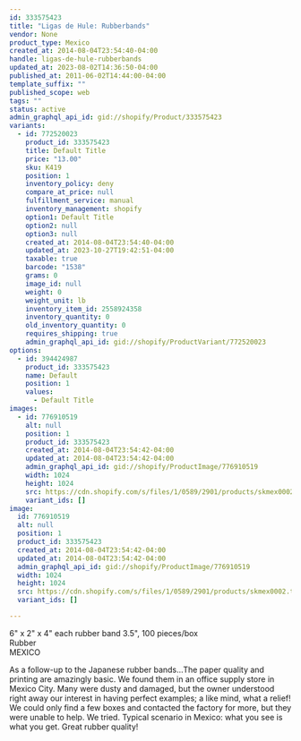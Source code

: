 ```yaml
---
id: 333575423
title: "Ligas de Hule: Rubberbands"
vendor: None
product_type: Mexico
created_at: 2014-08-04T23:54:40-04:00
handle: ligas-de-hule-rubberbands
updated_at: 2023-08-02T14:36:50-04:00
published_at: 2011-06-02T14:44:00-04:00
template_suffix: ""
published_scope: web
tags: ""
status: active
admin_graphql_api_id: gid://shopify/Product/333575423
variants:
  - id: 772520023
    product_id: 333575423
    title: Default Title
    price: "13.00"
    sku: K419
    position: 1
    inventory_policy: deny
    compare_at_price: null
    fulfillment_service: manual
    inventory_management: shopify
    option1: Default Title
    option2: null
    option3: null
    created_at: 2014-08-04T23:54:40-04:00
    updated_at: 2023-10-27T19:42:51-04:00
    taxable: true
    barcode: "1538"
    grams: 0
    image_id: null
    weight: 0
    weight_unit: lb
    inventory_item_id: 2558924358
    inventory_quantity: 0
    old_inventory_quantity: 0
    requires_shipping: true
    admin_graphql_api_id: gid://shopify/ProductVariant/772520023
options:
  - id: 394424987
    product_id: 333575423
    name: Default
    position: 1
    values:
      - Default Title
images:
  - id: 776910519
    alt: null
    position: 1
    product_id: 333575423
    created_at: 2014-08-04T23:54:42-04:00
    updated_at: 2014-08-04T23:54:42-04:00
    admin_graphql_api_id: gid://shopify/ProductImage/776910519
    width: 1024
    height: 1024
    src: https://cdn.shopify.com/s/files/1/0589/2901/products/skmex0002.tif.jpeg?v=1407210882
    variant_ids: []
image:
  id: 776910519
  alt: null
  position: 1
  product_id: 333575423
  created_at: 2014-08-04T23:54:42-04:00
  updated_at: 2014-08-04T23:54:42-04:00
  admin_graphql_api_id: gid://shopify/ProductImage/776910519
  width: 1024
  height: 1024
  src: https://cdn.shopify.com/s/files/1/0589/2901/products/skmex0002.tif.jpeg?v=1407210882
  variant_ids: []

---
```


6" x 2" x 4" each rubber band 3.5", 100 pieces/box  
Rubber  
MEXICO

As a follow-up to the Japanese rubber bands...The paper quality and printing are amazingly basic. We found them in an office supply store in Mexico City. Many were dusty and damaged, but the owner understood right away our interest in having perfect examples; a like mind, what a relief! We could only find a few boxes and contacted the factory for more, but they were unable to help. We tried. Typical scenario in Mexico: what you see is what you get. Great rubber quality!